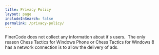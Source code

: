 ```yaml
---
title: Privacy Policy
layout: page
includeInSearch: false
permalink: /privacy-policy/
---
```

FinerCode does not collect any information about it's users.  The only reason Chess Tactics for Windows Phone or Chess Tactics for Windows 8 has a network connection is to allow the delivery of ads.

